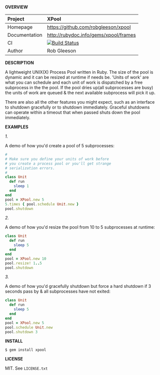 __OVERVIEW__

| Project         | XPool
|:----------------|:--------------------------------------------------
| Homepage        | https://github.com/robgleeson/xpool
| Documentation   | http://rubydoc.info/gems/xpool/frames 
| CI              | [![Build Status](https://travis-ci.org/robgleeson/XPool.png)](https://travis-ci.org/robgleeson/XPool)
| Author          | Rob Gleeson             


__DESCRIPTION__

A lightweight UNIX(X) Process Pool written in Ruby. The size of the pool
is dynamic and it can be resized at runtime if needs be. 'Units of work' are
what you can schedule and each unit of work is dispatched by a free subprocess 
in the the pool. If the pool dries up(all subprocesses are busy) the units 
of work are queued & the next available subprocess will pick it up.

There are also all the other features you might expect, such as an interface to 
shutdown gracefully or to shutdown immediately. Graceful shutdowns can operate 
within a timeout that when passed shuts down the pool immediately. 


__EXAMPLES__

_1._

A demo of how you'd create a pool of 5 subprocesses:

```ruby
#
# Make sure you define your units of work before
# you create a process pool or you'll get strange
# serialization errors.
#
class Unit
  def run
    sleep 1
  end
end
pool = XPool.new 5
5.times { pool.schedule Unit.new }
pool.shutdown
```

_2._

A demo of how you'd resize the pool from 10 to 5 subprocesses at runtime:

```ruby
class Unit
  def run
    sleep 5
  end
end
pool = XPool.new 10
pool.resize! 1..5
pool.shutdown
```
_3._

A demo of how you'd gracefully shutdown but force a hard shutdown if 3 seconds
pass by & all subprocesses have not exited:

```ruby
class Unit
  def run
    sleep 5
  end
end
pool = XPool.new 5
pool.schedule Unit.new
pool.shutdown 3
```

__INSTALL__

    $ gem install xpool

__LICENSE__

MIT. See `LICENSE.txt` 
